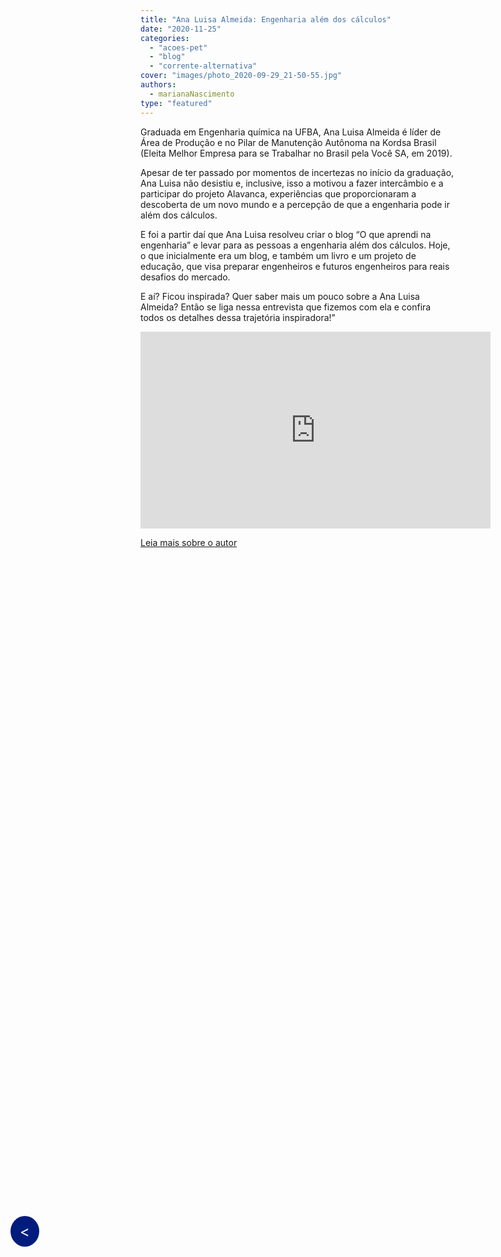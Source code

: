 ```yaml
---
title: "Ana Luisa Almeida: Engenharia além dos cálculos"
date: "2020-11-25"
categories: 
  - "acoes-pet"
  - "blog"
  - "corrente-alternativa"
cover: "images/photo_2020-09-29_21-50-55.jpg"
authors:
  - marianaNascimento
type: "featured"
---
```


<!--Botão para voltar para a página anterior (posts do corrente alternativa)-->
<div style="position: fixed; top: 50%; left: 20px; background-color: #001D7E; color: white; padding: 10px 15px; border-radius: 50%; text-decoration: none; font-size: 24px; z-index: 1000;">
  <a href="javascript:history.back()" style="color: white; text-decoration: none;">&lt;</a>
</div>

Graduada em Engenharia química na UFBA, Ana Luisa Almeida é líder de Área de Produção e no Pilar de Manutenção Autônoma na Kordsa Brasil (Eleita Melhor Empresa para se Trabalhar no Brasil pela Você SA, em 2019).

Apesar de ter passado por momentos de incertezas no início da graduação, Ana Luisa não desistiu e, inclusive, isso a motivou a fazer intercâmbio e a participar do projeto Alavanca, experiências que proporcionaram a descoberta de um novo mundo e a percepção de que a engenharia pode ir além dos cálculos.

E foi a partir daí que Ana Luisa resolveu criar o blog “O que aprendi na engenharia” e levar para as pessoas a engenharia além dos cálculos. Hoje, o que inicialmente era um blog, e também um livro e um projeto de educação, que visa preparar engenheiros e futuros engenheiros para reais desafios do mercado.

E aí? Ficou inspirada? Quer saber mais um pouco sobre a Ana Luisa Almeida? Então se liga nessa entrevista que fizemos com ela e confira todos os detalhes dessa trajetória inspiradora!"

<iframe width="560" height="315" src="https://www.youtube.com/embed/e7E5SGxSUJA" title="YouTube video player" frameborder="0" allow="accelerometer; autoplay; clipboard-write; encrypted-media; gyroscope; picture-in-picture" allowfullscreen></iframe>

[Leia mais sobre o autor](http://www.peteletrica.eng.ufba.br/2017/mariana-nascimento/)
